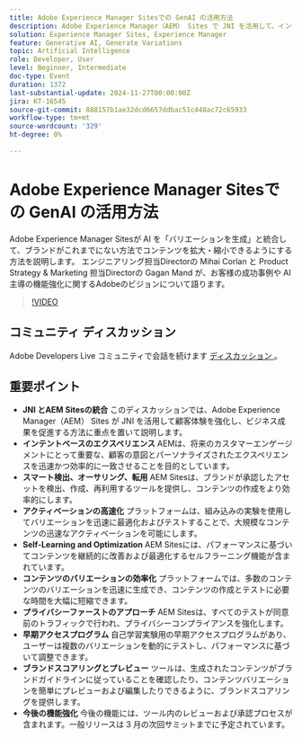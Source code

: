 ```yaml
---
title: Adobe Experience Manager Sitesでの GenAI の活用方法
description: Adobe Experience Manager（AEM） Sites で JNI を活用して、インテントベースのエクスペリエンス、スマートコンテンツの検出、迅速なアクティベーション、セルフラーニングの最適化、プライバシーファーストのテストを行い、動的な実験とブランドスコアリングのための今後の機能を追加することで、カスタマーエクスペリエンスを強化し、ビジネス成果を促進します。
solution: Experience Manager Sites, Experience Manager
feature: Generative AI, Generate Variations
topic: Artificial Intelligence
role: Developer, User
level: Beginner, Intermediate
doc-type: Event
duration: 1372
last-substantial-update: 2024-11-27T00:00:00Z
jira: KT-16545
source-git-commit: 888157b1ae32dcd6657ddbac51c448ac72c65933
workflow-type: tm+mt
source-wordcount: '329'
ht-degree: 0%

---
```



# Adobe Experience Manager Sitesでの GenAI の活用方法

Adobe Experience Manager Sitesが AI を「バリエーションを生成」と統合して、ブランドがこれまでにない方法でコンテンツを拡大・縮小できるようにする方法を説明します。 エンジニアリング担当Directorの Mihai Corlan と Product Strategy &amp; Marketing 担当Directorの Gagan Mand が、お客様の成功事例や AI 主導の機能強化に関するAdobeのビジョンについて語ります。

>[!VIDEO](https://video.tv.adobe.com/v/3439637/?learn=on&enablevpops)

## コミュニティ ディスカッション

Adobe Developers Live コミュニティで会話を続けます [ ディスカッション ](https://adobe.ly/40y5tUG)。

## 重要ポイント

* **JNI とAEM Sitesの統合** このディスカッションでは、Adobe Experience Manager（AEM） Sites が JNI を活用して顧客体験を強化し、ビジネス成果を促進する方法に重点を置いて説明します。&#x200B;
* **インテントベースのエクスペリエンス** AEMは、将来のカスタマーエンゲージメントにとって重要な、顧客の意図とパーソナライズされたエクスペリエンスを迅速かつ効率的に一致させることを目的としています。
* **スマート検出、オーサリング、転用** AEM Sitesは、ブランドが承認したアセットを検出、作成、再利用するツールを提供し、コンテンツの作成をより効率的にします。
* **アクティベーションの高速化** プラットフォームは、組み込みの実験を使用してバリエーションを迅速に最適化およびテストすることで、大規模なコンテンツの迅速なアクティベーションを可能にします。
* **Self-Learning and Optimization** AEM Sitesには、パフォーマンスに基づいてコンテンツを継続的に改善および最適化するセルフラーニング機能が含まれています。
* **コンテンツのバリエーションの効率化** プラットフォームでは、多数のコンテンツのバリエーションを迅速に生成でき、コンテンツの作成とテストに必要な時間を大幅に短縮できます。&#x200B;
* **プライバシーファーストのアプローチ** AEM Sitesは、すべてのテストが同意前のトラフィックで行われ、プライバシーコンプライアンスを強化します。
* **早期アクセスプログラム** 自己学習実験用の早期アクセスプログラムがあり、ユーザーは複数のバリエーションを動的にテストし、パフォーマンスに基づいて調整できます。
* **ブランドスコアリングとプレビュー** ツールは、生成されたコンテンツがブランドガイドラインに従っていることを確認したり、コンテンツバリエーションを簡単にプレビューおよび編集したりできるように、ブランドスコアリングを提供します。
* **今後の機能強化** 今後の機能には、ツール内のレビューおよび承認プロセスが含まれます。一般リリースは 3 月の次回サミットまでに予定されています。&#x200B;


